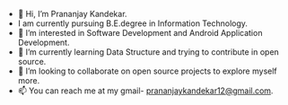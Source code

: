 - 👋 Hi, I’m Prananjay Kandekar.
- I am currently pursuing B.E.degree in Information Technology.
- 👀 I’m interested in Software Development and Android Application Development.
- 🌱 I’m currently learning Data Structure and trying to contribute in open source.
- 💞️ I’m looking to collaborate on open source projects to explore myself more.
- 📫 You can reach me at my gmail- prananjaykandekar12@gmail.com.

<!---
Prananjay04/Prananjay04 is a ✨ special ✨ repository because its `README.md` (this file) appears on your GitHub profile.
You can click the Preview link to take a look at your changes.
--->
